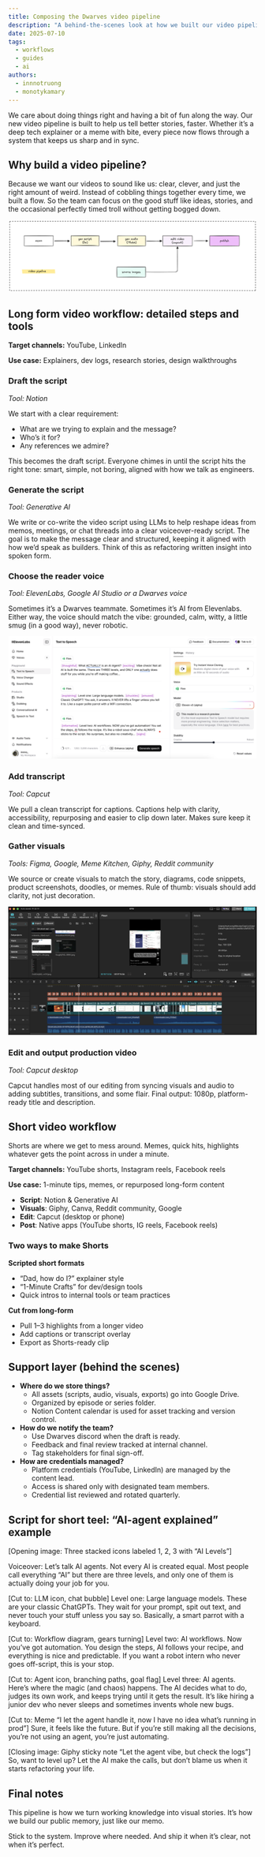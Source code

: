 ```yaml
---
title: Composing the Dwarves video pipeline
description: "A behind-the-scenes look at how we built our video pipeline for long-form explainers and short-form content, from script to screen, with AI in the loop."
date: 2025-07-10
tags:
  - workflows
  - guides
  - ai
authors:
  - innnotruong
  - monotykamary
---
```


We care about doing things right and having a bit of fun along the way. Our new video pipeline is built to help us tell better stories, faster. Whether it’s a deep tech explainer or a meme with bite, every piece now flows through a system that keeps us sharp and in sync.

## Why build a video pipeline?

Because we want our videos to sound like us: clear, clever, and just the right amount of weird. Instead of cobbling things together every time, we built a flow. So the team can focus on the good stuff like ideas, stories, and the occasional perfectly timed troll without getting bogged down.

![](assets/compose-video-pipeline.png)

## Long form video workflow: detailed steps and tools

**Target channels:** YouTube, LinkedIn

**Use case:**  Explainers, dev logs, research stories, design walkthroughs

### Draft the script

*Tool: Notion*

We start with a clear requirement:

- What are we trying to explain and the message?
- Who’s it for?
- Any references we admire?

This becomes the draft script. Everyone chimes in until the script hits the right tone: smart, simple, not boring, aligned with how we talk as engineers.

### Generate the script

*Tool: Generative AI*

We write or co-write the video script using LLMs to help reshape ideas from memos, meetings, or chat threads into a clear voiceover-ready script. The goal is to make the message clear and structured, keeping it aligned with how we’d speak as builders. Think of this as refactoring written insight into spoken form. 

### Choose the reader voice

*Tool: ElevenLabs, Google AI Studio or a Dwarves voice*

Sometimes it’s a Dwarves teammate. Sometimes it’s AI from Elevenlabs. Either way, the voice should match the vibe: grounded, calm, witty, a little smug (in a good way), never robotic.

![](assets/compose-video-elevenlabs.png)

### Add transcript

*Tool: Capcut*

We pull a clean transcript for captions. Captions help with clarity, accessibility, repurposing and easier to clip down later. Makes sure keep it clean and time-synced.

### Gather visuals

*Tools: Figma, Google, Meme Kitchen, Giphy, Reddit community*

We source or create visuals to match the story, diagrams, code snippets, product screenshots, doodles, or memes. Rule of thumb: visuals should add clarity, not just decoration.

![](assets/compose-video-capcut.png)

### Edit and output production video

*Tool: Capcut desktop*

Capcut handles most of our editing from syncing visuals and audio to adding subtitles, transitions, and some flair. Final output: 1080p, platform-ready title and description.

## Short video workflow

Shorts are where we get to mess around. Memes, quick hits, highlights whatever gets the point across in under a minute.

**Target channels:** YouTube shorts, Instagram reels, Facebook reels

**Use case:** 1-minute tips, memes, or repurposed long-form content

- **Script**: Notion & Generative AI
- **Visuals**: Giphy, Canva, Reddit community, Google
- **Edit**: Capcut (desktop or phone)
- **Post**: Native apps (YouTube shorts, IG reels, Facebook reels)

### Two ways to make Shorts

**Scripted short formats**

- “Dad, how do I?” explainer style
- “1-Minute Crafts” for dev/design tools
- Quick intros to internal tools or team practices

**Cut from long-form**

- Pull 1–3 highlights from a longer video
- Add captions or transcript overlay
- Export as Shorts-ready clip

## Support layer (behind the scenes)

- **Where do we store things?**
    - All assets (scripts, audio, visuals, exports) go into Google Drive.
    - Organized by episode or series folder.
    - Notion Content calendar is used for asset tracking and version control.
- **How do we notify the team?**
    - Use Dwarves discord when the draft is ready.
    - Feedback and final review tracked at internal channel.
    - Tag stakeholders for final sign-off.
- **How are credentials managed?**
    - Platform credentials (YouTube, LinkedIn) are managed by the content lead.
    - Access is shared only with designated team members.
    - Credential list reviewed and rotated quarterly.

## Script for short teel: “AI-agent explained” example

[Opening image: Three stacked icons labeled 1, 2, 3 with “AI Levels”]

Voiceover:
Let’s talk AI agents. Not every AI is created equal. Most people call everything “AI” but there are three levels, and only one of them is actually doing your job for you.

[Cut to: LLM icon, chat bubble]
Level one: Large language models. These are your classic ChatGPTs. They wait for your prompt, spit out text, and never touch your stuff unless you say so. Basically, a smart parrot with a keyboard.

[Cut to: Workflow diagram, gears turning]
Level two: AI workflows. Now you’ve got automation. You design the steps, AI follows your recipe, and everything is nice and predictable. If you want a robot intern who never goes off-script, this is your stop.

[Cut to: Agent icon, branching paths, goal flag]
Level three: AI agents. Here’s where the magic (and chaos) happens. The AI decides what to do, judges its own work, and keeps trying until it gets the result. It’s like hiring a junior dev who never sleeps and sometimes invents whole new bugs.

[Cut to: Meme “I let the agent handle it, now I have no idea what’s running in prod”]
Sure, it feels like the future. But if you’re still making all the decisions, you’re not using an agent, you’re just automating.

[Closing image: Giphy sticky note “Let the agent vibe, but check the logs”]
So, want to level up? Let the AI make the calls, but don’t blame us when it starts refactoring your life.

## Final notes

This pipeline is how we turn working knowledge into visual stories. It’s how we build our public memory, just like our memo.

Stick to the system. Improve where needed. And ship it when it’s clear, not when it’s perfect.